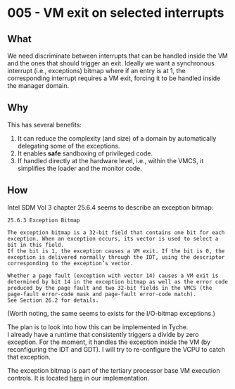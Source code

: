 # 005 - VM exit on selected interrupts

## What

We need discriminate between interrupts that can be handled inside the VM and the ones that should trigger an exit.
Ideally we want a synchronous interrupt (i.e., exceptions) bitmap where if an entry is at 1, the corresponding interrupt requires a VM exit, forcing it to be handled inside the manager domain.

## Why

This has several benefits:
1. It can reduce the complexity (and size) of a domain by automatically delegating some of the exceptions.
2. It enables **safe** sandboxing of privileged code.
3. If handled directly at the hardware level, i.e., within the VMCS, it simplifies the loader and the monitor code.

## How

Intel SDM Vol 3 chapter 25.6.4 seems to describe an exception bitmap: 

```
25.6.3 Exception Bitmap

The exception bitmap is a 32-bit field that contains one bit for each exception. When an exception occurs, its vector is used to select a bit in this field.  
If the bit is 1, the exception causes a VM exit. If the bit is 0, the exception is delivered normally through the IDT, using the descriptor corresponding to the exception’s vector.

Whether a page fault (exception with vector 14) causes a VM exit is determined by bit 14 in the exception bitmap as well as the error code produced by the page fault and two 32-bit fields in the VMCS (the page-fault error-code mask and page-fault error-code match).  
See Section 26.2 for details.
```

(Worth noting, the same seems to exists for the I/O-bitmap exceptions.)

The plan is to look into how this can be implemented in Tyche.  
I already have a runtime that consistently triggers a divide by zero exception.
For the moment, it handles the exception inside the VM (by reconfiguring the IDT and GDT).
I will try to re-configure the VCPU to catch that exception.

The exception bitmap is part of the tertiary processor base VM execution controls.
It is located [here](https://github.com/CharlyCst/vmxvmm/blob/main/crates/vmx/src/lib.rs#L604) in our implementation.


